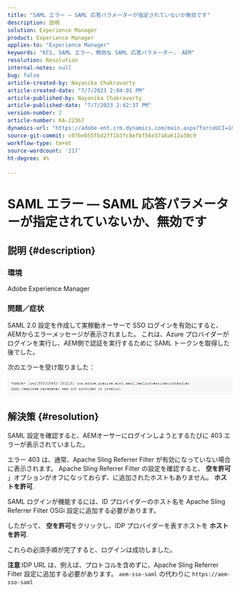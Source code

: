 ```yaml
---
title: "SAML エラー — SAML 応答パラメーターが指定されていないか無効です"
description: 説明
solution: Experience Manager
product: Experience Manager
applies-to: "Experience Manager"
keywords: "KCS, SAML エラー，無効な SAML 応答パラメーター， AEM"
resolution: Resolution
internal-notes: null
bug: false
article-created-by: Nayanika Chakravarty
article-created-date: "7/7/2023 2:04:01 PM"
article-published-by: Nayanika Chakravarty
article-published-date: "7/7/2023 2:42:37 PM"
version-number: 2
article-number: KA-22367
dynamics-url: "https://adobe-ent.crm.dynamics.com/main.aspx?forceUCI=1&pagetype=entityrecord&etn=knowledgearticle&id=60482c1c-cf1c-ee11-8f6e-6045bd006ce9"
source-git-commit: c07be855fbd2ff1b3fc8efbf56e37a8a612a30c9
workflow-type: tm+mt
source-wordcount: '217'
ht-degree: 4%

---
```


# SAML エラー — SAML 応答パラメーターが指定されていないか、無効です

## 説明 {#description}


### 環境

Adobe Experience Manager

### 問題／症状

SAML 2.0 設定を作成して実稼動オーサーで SSO ログインを有効にすると、AEMからエラーメッセージが表示されました。 これは、Azure プロバイダーがログインを実行し、AEM側で認証を実行するために SAML トークンを取得した後でした。

次のエラーを受け取りました：

![](assets/___85044d7a-d41c-ee11-8f6e-6045bd006ce9___.png)


## 解決策 {#resolution}


SAML 設定を確認すると、AEMオーサーにログインしようとするたびに 403 エラーが表示されていました。

エラー 403 は、通常、Apache Sling Referrer Filter が有効になっていない場合に表示されます。 Apache Sling Referrer Filter の設定を確認すると、 <b>空を許可</b> 」オプションがオフになっておらず、に追加されたホストもありません。 <b>ホストを許可</b>.

SAML ログインが機能するには、ID プロバイダーのホスト名を Apache Sling Referrer Filter OSGi 設定に追加する必要があります。

したがって、 <b>空を許可</b>をクリックし、IDP プロバイダーを表すホストを <b>ホストを許可</b>.

これらの必須手順が完了すると、ログインは成功しました。

<b>注意</b>:IDP URL は、例えば、プロトコルを含めずに、Apache Sling Referrer Filter 設定に追加する必要があります。 `aem-sso-saml` の代わりに `https://aem-sso-saml`
